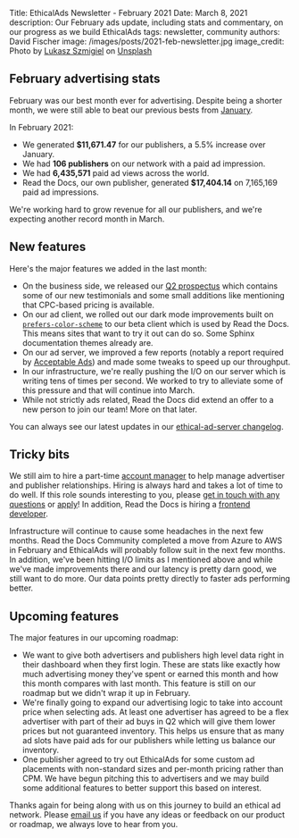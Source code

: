 Title: EthicalAds Newsletter - February 2021
Date: March 8, 2021
description: Our February ads update, including stats and commentary, on our progress as we build EthicalAds
tags: newsletter, community
authors: David Fischer
image: /images/posts/2021-feb-newsletter.jpg
image_credit: <span>Photo by <a href="https://unsplash.com/@szmigieldesign?utm_source=unsplash&amp;utm_medium=referral&amp;utm_content=creditCopyText">Lukasz Szmigiel</a> on <a href="https://unsplash.com/?utm_source=unsplash&amp;utm_medium=referral&amp;utm_content=creditCopyText">Unsplash</a></span>


[comment]: # (The queries run to get this data, then computed in a spreadsheet for publisher rev)
[comment]: # (?start_date=2020-08-01&end_date=2020-08-31&campaign_type=All+types&revenue_share_percentage=50.0)
[comment]: # (?start_date=2020-09-01&end_date=2020-09-30&campaign_type=paid&revenue_share_percentage=70.0&sort=revenue)


## February advertising stats

February was our best month ever for advertising.
Despite being a shorter month, we were still able to beat our previous bests from [January]({filename}/posts/newsletter-january-2021.md).

In February 2021:

* We generated **$11,671.47** for our publishers, a 5.5% increase over January.
* We had **106 publishers** on our network with a paid ad impression.
* We had **6,435,571** paid ad views across the world.
* Read the Docs, our own publisher, generated **$17,404.14** on 7,165,169 paid ad impressions.

We're working hard to grow revenue for all our publishers, and we're expecting another record month in March.


## New features

Here's the major features we added in the last month:

* On the business side, we released our [Q2 prospectus]({static}/prospectus/ethicalads-advertiser-prospectus.pdf)
  which contains some of our new testimonials and some small additions like mentioning that CPC-based pricing is available.
* On our ad client, we rolled out our dark mode improvements
  built on [`prefers-color-scheme`](https://developer.mozilla.org/en-US/docs/Web/CSS/@media/prefers-color-scheme)
  to our beta client which is used by Read the Docs. This means sites that want to try it out can do so.
  Some Sphinx documentation themes already are.
* On our ad server, we improved a few reports (notably a report required by [Acceptable Ads](https://acceptableads.com/))
  and made some tweaks to speed up our throughput.
* In our infrastructure, we're really pushing the I/O on our server which is writing tens of times per second.
  We worked to try to alleviate some of this pressure and that will continue into March.
* While not strictly ads related, Read the Docs did extend an offer to a new person to join our team!
  More on that later.

You can always see our latest updates in our [ethical-ad-server changelog](https://ethical-ad-server.readthedocs.io/en/latest/developer/changelog.html).


## Tricky bits

We still aim to hire a part-time [account manager]({filename}/pages/jobs/account-manager-part-time.md)
to help manage advertiser and publisher relationships.
Hiring is always hard and takes a lot of time to do well.
If this role sounds interesting to you,
please [get in touch with any questions](mailto:ads@ethicalads.io?subject=Ads%20account%20manager%20role)
or [apply]({filename}/pages/jobs/account-manager-part-time.md)!
In addition, Read the Docs is hiring a [frontend developer](https://blog.readthedocs.com/job-frontend/).

Infrastructure will continue to cause some headaches in the next few months.
Read the Docs Community completed a move from Azure to AWS in February
and EthicalAds will probably follow suit in the next few months.
In addition, we've been hitting I/O limits as I mentioned above and while we've made improvements there
and our latency is pretty darn good, we still want to do more.
Our data points pretty directly to faster ads performing better.


## Upcoming features

The major features in our upcoming roadmap:

* We want to give both advertisers and publishers high level data right in their dashboard when they first login.
  These are stats like exactly how much advertising money they've spent or earned this month
  and how this month compares with last month.
  This feature is still on our roadmap but we didn't wrap it up in February.
* We're finally going to expand our advertising logic to take into account price when selecting ads.
  At least one advertiser has agreed to be a flex advertiser with part of their ad buys in Q2
  which will give them lower prices but not guaranteed inventory.
  This helps us ensure that as many ad slots have paid ads for our publishers while letting us balance our inventory.
* One publisher agreed to try out EthicalAds for some custom ad placements with non-standard sizes
  and per-month pricing rather than CPM.
  We have begun pitching this to advertisers and we may build some additional features to better support this based on interest.

Thanks again for being along with us on this journey to build an ethical ad network.
Please [email us](mailto:ads@ethicalads.io) if you have any ideas or feedback on our product or roadmap,
we always love to hear from you.

